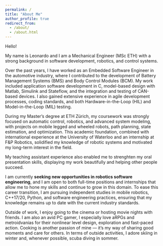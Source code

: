 ```yaml
---
permalink: /
title: "About Me"
author_profile: true
redirect_from: 
  - /about/
  - /about.html
---
```


Hello!

My name is Leonardo and I am a Mechanical Engineer (MSc ETH) with a strong background in software development, robotics, and control systems.  

Over the past years, I have worked as an Embedded Software Engineer in the automotive industry, where I contributed to the development of Battery Management Systems (BMS) and Body Control Modules (BCM). My work included application software development in C, model-based design with Matlab, Simulink and Stateflow, and the integration and testing of CAN-based devices. I also gained extensive experience in agile development processes, coding standards, and both Hardware-in-the-Loop (HIL) and Model-in-the-Loop (MIL) testing.  

During my Master’s degree at ETH Zürich, my coursework was strongly focused on automatic control, robotics, and advanced system modeling, with projects on mobile legged and wheeled robots, path planning, state estimation, and optimization. This academic foundation, combined with international experience at the University of Waterloo and an internship at F&P Robotics, solidified my knowledge of robotic systems and motivated my long-term interest in the field.

My teaching assistant experience also enabled me to strenghten my oral presentation skills, displaying my work beautifully and helping other people succeed.

I am currently **seeking new opportunities in robotics software engineering**, and I am open to both full-time positions and internships that allow me to hone my skills and continue to grow in this domain. To ease this career transition, I am pursuing independent studies in mobile robotics, C++17/20, Python, and software engineering practices, ensuring that my knowledge remains up to date with the current industry standards.  

Outside of work, I enjoy going to the cinema or hosting movie nights with friends. I am also an avid PC gamer, I especially love aRPGs and metroidvanias for their nonlinear level design, exploration and fast-paced action. Cooking is another passion of mine — it’s my way of sharing good moments and care for others. In terms of outside activities, I adore skiing in winter and, whenever possible, scuba diving in sommer.

